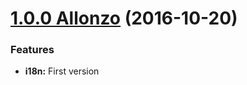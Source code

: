 <a name="1.0.0"></a>

# [1.0.0 Allonzo](https://github.com/CodeCorico/allons-y-i18n/releases/tag/1.0.0) (2016-10-20)


### Features

* **i18n:** First version
